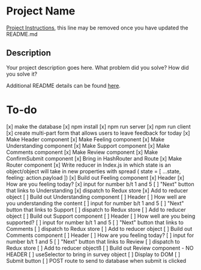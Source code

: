 # Project Name

[Project Instructions](./INSTRUCTIONS.md), this line may be removed once you have updated the README.md

## Description

Your project description goes here. What problem did you solve? How did you solve it?

Additional README details can be found [here](https://github.com/PrimeAcademy/readme-template/blob/master/README.md).


# To-do

[x] make the database
[x] npm install
[x] npm run server
[x] npm run client
[x] create multi-part form that allows users to leave feedback for today
    [x] Make Header component
    [x] Make Feeling component
    [x] Make Understanding component
    [x] Make Support component
    [x] Make Comments component
    [x] Make Review component
    [x] Make ConfirmSubmit component
[x] Bring in HashRouter and Route
[x] Make Router component
[x] Write reducer in Index.js in which state is an object/object will take in new properties with spread ( state = [ ...state, feeling: action.payload ])
[x] Build out Feeling component
    [x] Header
    [x] How are you feeling today?
    [x] input for number b/t 1 and 5
    [ ] "Next" button that links to Understanding
    [x] dispatch to Redux store
    [x] Add to reducer object
[ ] Build out Understanding component
    [ ] Header
    [ ] How well are you understanding the content
    [ ] input for number b/t 1 and 5
    [ ] "Next" button that links to Support
    [ ] dispatch to Redux store
    [ ] Add to reducer object
[ ] Build out Support component
    [ ] Header
    [ ] How well are you being supported?
    [ ] input for number b/t 1 and 5
    [ ] "Next" button that links to Comments
    [ ] dispatch to Redux store
    [ ] Add to reducer object
[ ] Build out Comments component
    [ ] Header
    [ ] How are you feeling today?
    [ ] input for number b/t 1 and 5
    [ ] "Next" button that links to Review
    [ ] dispatch to Redux store
    [ ] Add to reducer objectß
[ ] Build out Review component
    - NO HEADER
    [ ] useSelector to bring in survey object
    [ ] Display to DOM
    [ ] Submit button
    [ ] POST route to send to database when submit is clicked

